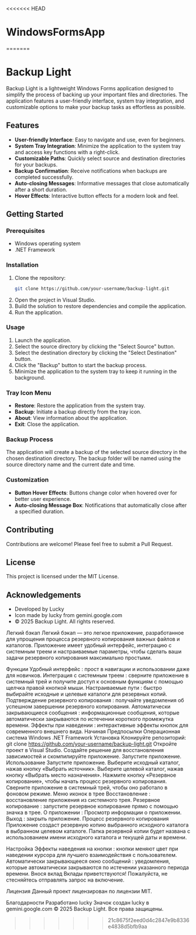<<<<<<< HEAD
# WindowsFormsApp
=======
# Backup Light

Backup Light is a lightweight Windows Forms application designed to simplify the process of backing up your important files and directories. The application features a user-friendly interface, system tray integration, and customizable options to make your backup tasks as effortless as possible.

## Features

- **User-friendly Interface**: Easy to navigate and use, even for beginners.
- **System Tray Integration**: Minimize the application to the system tray and access key functions with a right-click.
- **Customizable Paths**: Quickly select source and destination directories for your backups.
- **Backup Confirmation**: Receive notifications when backups are completed successfully.
- **Auto-closing Messages**: Informative messages that close automatically after a short duration.
- **Hover Effects**: Interactive button effects for a modern look and feel.

## Getting Started

### Prerequisites

- Windows operating system
- .NET Framework

### Installation

1. Clone the repository:
   ```sh
   git clone https://github.com/your-username/backup-light.git
   ```
2. Open the project in Visual Studio.
3. Build the solution to restore dependencies and compile the application.
4. Run the application.

### Usage

1. Launch the application.
2. Select the source directory by clicking the "Select Source" button.
3. Select the destination directory by clicking the "Select Destination" button.
4. Click the "Backup" button to start the backup process.
5. Minimize the application to the system tray to keep it running in the background.

### Tray Icon Menu

- **Restore**: Restore the application from the system tray.
- **Backup**: Initiate a backup directly from the tray icon.
- **About**: View information about the application.
- **Exit**: Close the application.

### Backup Process

The application will create a backup of the selected source directory in the chosen destination directory. The backup folder will be named using the source directory name and the current date and time.

### Customization

- **Button Hover Effects**: Buttons change color when hovered over for better user experience.
- **Auto-closing Message Box**: Notifications that automatically close after a specified duration.

## Contributing

Contributions are welcome! Please feel free to submit a Pull Request.

## License

This project is licensed under the MIT License.

## Acknowledgements

- Developed by Lucky
- Icon made by lucky from gemini.google.com
- © 2025 Backup Light. All rights reserved.

Легкий бэкап
Легкий бэкап — это легкое приложение, разработанное для упрощения процесса резервного копирования важных файлов и каталогов. Приложение имеет удобный интерфейс, интеграцию с системным треем и настраиваемые параметры, чтобы сделать ваши задачи резервного копирования максимально простыми.

Функции
Удобный интерфейс : прост в навигации и использовании даже для новичков.
Интеграция с системным треем : сверните приложение в системный трей и получите доступ к основным функциям с помощью щелчка правой кнопкой мыши.
Настраиваемые пути : быстро выбирайте исходные и целевые каталоги для резервных копий.
Подтверждение резервного копирования : получайте уведомления об успешном завершении резервного копирования.
Автоматически закрывающиеся сообщения : информационные сообщения, которые автоматически закрываются по истечении короткого промежутка времени.
Эффекты при наведении : интерактивные эффекты кнопок для современного внешнего вида.
Начиная
Предпосылки
Операционная система Windows
.NET Framework
Установка
Клонируйте репозиторий:
git clone https://github.com/your-username/backup-light.git
Откройте проект в Visual Studio.
Создайте решение для восстановления зависимостей и скомпилируйте приложение.
Запустите приложение.
Использование
Запустите приложение.
Выберите исходный каталог, нажав кнопку «Выбрать источник».
Выберите целевой каталог, нажав кнопку «Выбрать место назначения».
Нажмите кнопку «Резервное копирование», чтобы начать процесс резервного копирования.
Сверните приложение в системный трей, чтобы оно работало в фоновом режиме.
Меню иконок в трее
Восстановление : восстановление приложения из системного трея.
Резервное копирование : запустите резервное копирование прямо с помощью значка в трее.
О приложении : Просмотр информации о приложении.
Выход : закрыть приложение.
Процесс резервного копирования
Приложение создаст резервную копию выбранного исходного каталога в выбранном целевом каталоге. Папка резервной копии будет названа с использованием имени исходного каталога и текущей даты и времени.

Настройка
Эффекты наведения на кнопки : кнопки меняют цвет при наведении курсора для лучшего взаимодействия с пользователем.
Автоматически закрывающееся окно сообщений : уведомления, которые автоматически закрываются по истечении указанного периода времени.
Внося вклад
Вклады приветствуются! Пожалуйста, не стесняйтесь отправлять запрос на включение.

Лицензия
Данный проект лицензирован по лицензии MIT.

Благодарности
Разработано lucky
Значок создан lucky в gemini.google.com
© 2025 Backup Light. Все права защищены.
>>>>>>> 21c8675f2eed0d4c2847e9b8336e4838d5bfb9aa
